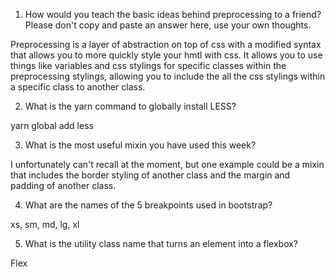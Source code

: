 <!-- Answers to the Self Study Questions go here -->

1. How would you teach the basic ideas behind preprocessing to a friend?  Please don't copy and paste an answer here, use your own thoughts.

Preprocessing is a layer of abstraction on top of css with a modified syntax that allows you to more quickly style your hmtl with css. It allows you to use things like variables and css stylings for specific classes within the preprocessing stylings, allowing you to include the all the css stylings within a specific class to another class. 

2. What is the yarn command to globally install LESS?

yarn global add less

3. What is the most useful mixin you have used this week?

I unfortunately can't recall at the moment, but one example could be a mixin that includes the border styling of another class and the margin and padding of another class. 

4. What are the names of the 5 breakpoints used in bootstrap?

xs, sm, md, lg, xl

5. What is the utility class name that turns an element into a flexbox?

Flex
